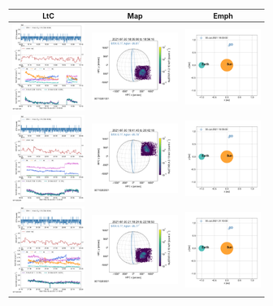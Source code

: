 |  LtC |  Map | Emph |
|---|---|---|
|![](ltc_20210730_1800_90710201001_ngs.png)|![](map_20210730_1800_90710201001_ngs.png)|![](emph_20210730_1800_90710201001_ngs.png)|
|![](ltc_20210730_1935_90710202001_ngs.png)|![](map_20210730_1935_90710202001_ngs.png)|![](emph_20210730_1935_90710202001_ngs.png)|
|![](ltc_20210730_2110_90710203001_ngs.png)|![](map_20210730_2110_90710203001_ngs.png)|![](emph_20210730_2110_90710203001_ngs.png)|
